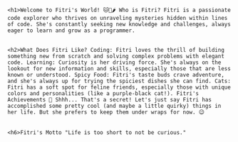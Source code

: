 # 
`<h1>Welcome to Fitri's World! 🐱🔮🌶️
Who is Fitri?
Fitri is a passionate code explorer who thrives on unraveling mysteries hidden within lines of code. She's constantly seeking new knowledge and challenges, always eager to learn and grow as a programmer.`

##
`<h2>What Does Fitri Like?
Coding: Fitri loves the thrill of building something new from scratch and solving complex problems with elegant code.
Learning: Curiosity is her driving force. She's always on the lookout for new information and skills, especially those that are less known or understood.
Spicy Food: Fitri's taste buds crave adventure, and she's always up for trying the spiciest dishes she can find.
Cats: Fitri has a soft spot for feline friends, especially those with unique colors and personalities (like a purple-black cat!).
Fitri's Achievements
🤫 Shhh... That's a secret! Let's just say Fitri has accomplished some pretty cool (and maybe a little quirky) things in her life. But she prefers to keep them under wraps for now. 😉`

######
`<h6>Fitri's Motto
"Life is too short to not be curious."`
